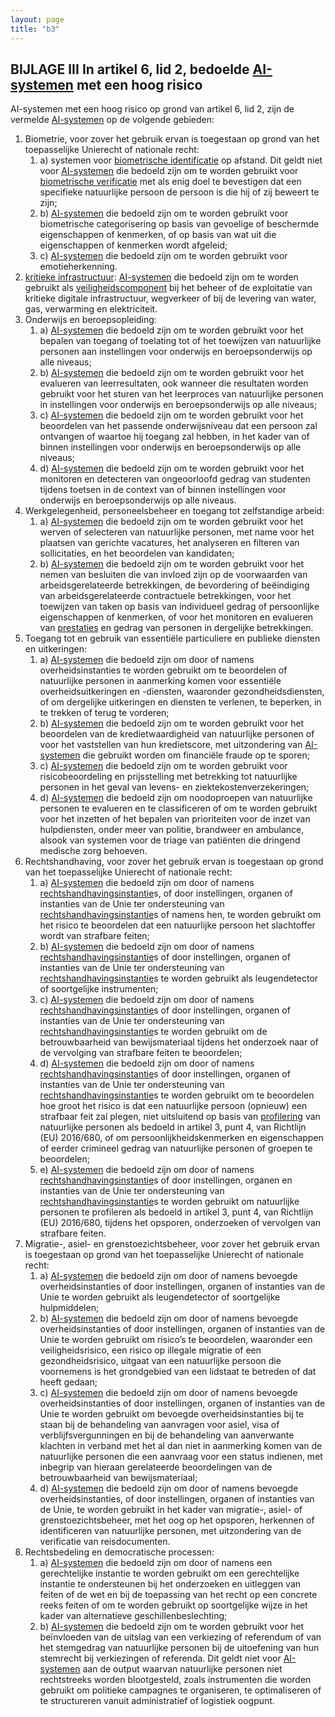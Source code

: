 ```yaml
---
layout: page
title: "b3"
---
```


## BIJLAGE III In artikel 6, lid 2, bedoelde [AI-systemen](a3.md#^ai-systeem) met een hoog risico 
AI-systemen met een hoog risico op grond van artikel 6, lid 2, zijn de vermelde [AI-systemen](a3.md#^ai-systeem) op de volgende gebieden: 
1. Biometrie, voor zover het gebruik ervan is toegestaan op grond van het toepasselijke Unierecht of nationale recht: 
	1. a) systemen voor [biometrische identificatie](a3.md#^bioid) op afstand. Dit geldt niet voor [AI-systemen](a3.md#^ai-systeem) die bedoeld zijn om te worden gebruikt voor [biometrische verificatie](a3.md#^biover) met als enig doel te bevestigen dat een specifieke natuurlijke persoon de persoon is die hij of zij beweert te zijn; 
	2. b) [AI-systemen](a3.md#^ai-systeem) die bedoeld zijn om te worden gebruikt voor biometrische categorisering op basis van gevoelige of beschermde eigenschappen of kenmerken, of op basis van wat uit die eigenschappen of kenmerken wordt afgeleid; 
	3. c) [AI-systemen](a3.md#^ai-systeem) die bedoeld zijn om te worden gebruikt voor emotieherkenning. 
2. [kritieke infrastructuur](a3.md#^kritin): [AI-systemen](a3.md#^ai-systeem) die bedoeld zijn om te worden gebruikt als [veiligheidscomponent](a3.md#^veiligheidscomponent) bij het beheer of de exploitatie van kritieke digitale infrastructuur, wegverkeer of bij de levering van water, gas, verwarming en elektriciteit. 
3. Onderwijs en beroepsopleiding: 
	1. a) [AI-systemen](a3.md#^ai-systeem) die bedoeld zijn om te worden gebruikt voor het bepalen van toegang of toelating tot of het toewijzen van natuurlijke personen aan instellingen voor onderwijs en beroepsonderwijs op alle niveaus; 
	2. b) [AI-systemen](a3.md#^ai-systeem) die bedoeld zijn om te worden gebruikt voor het evalueren van leerresultaten, ook wanneer die resultaten worden gebruikt voor het sturen van het leerproces van natuurlijke personen in instellingen voor onderwijs en beroepsonderwijs op alle niveaus; 
	3. c) [AI-systemen](a3.md#^ai-systeem) die bedoeld zijn om te worden gebruikt voor het beoordelen van het passende onderwijsniveau dat een persoon zal ontvangen of waartoe hij toegang zal hebben, in het kader van of binnen instellingen voor onderwijs en beroepsonderwijs op alle niveaus; 
	4. d) [AI-systemen](a3.md#^ai-systeem) die bedoeld zijn om te worden gebruikt voor het monitoren en detecteren van ongeoorloofd gedrag van studenten tijdens toetsen in de context van of binnen instellingen voor onderwijs en beroepsonderwijs op alle niveaus. 
4. Werkgelegenheid, personeelsbeheer en toegang tot zelfstandige arbeid: 
	1. a) [AI-systemen](a3.md#^ai-systeem) die bedoeld zijn om te worden gebruikt voor het werven of selecteren van natuurlijke personen, met name voor het plaatsen van gerichte vacatures, het analyseren en filteren van sollicitaties, en het beoordelen van kandidaten; 
	2. b) [AI-systemen](a3.md#^ai-systeem) die bedoeld zijn om te worden gebruikt voor het nemen van besluiten die van invloed zijn op de voorwaarden van arbeidsgerelateerde betrekkingen, de bevordering of beëindiging van arbeidsgerelateerde contractuele betrekkingen, voor het toewijzen van taken op basis van individueel gedrag of persoonlijke eigenschappen of kenmerken, of voor het monitoren en evalueren van [prestaties](a3.md#^prestaties) en gedrag van personen in dergelijke betrekkingen. 
5. Toegang tot en gebruik van essentiële particuliere en publieke diensten en uitkeringen: 
	1. a) [AI-systemen](a3.md#^ai-systeem) die bedoeld zijn om door of namens overheidsinstanties te worden gebruikt om te beoordelen of natuurlijke personen in aanmerking komen voor essentiële overheidsuitkeringen en -diensten, waaronder gezondheidsdiensten, of om dergelijke uitkeringen en diensten te verlenen, te beperken, in te trekken of terug te vorderen; 
	2. b) [AI-systemen](a3.md#^ai-systeem) die bedoeld zijn om te worden gebruikt voor het beoordelen van de kredietwaardigheid van natuurlijke personen of voor het vaststellen van hun kredietscore, met uitzondering van [AI-systemen](a3.md#^ai-systeem) die gebruikt worden om financiële fraude op te sporen; 
	3. c) [AI-systemen](a3.md#^ai-systeem) die bedoeld zijn om te worden gebruikt voor risicobeoordeling en prijsstelling met betrekking tot natuurlijke personen in het geval van levens- en ziektekostenverzekeringen; 
	4. d) [AI-systemen](a3.md#^ai-systeem) die bedoeld zijn om noodoproepen van natuurlijke personen te evalueren en te classificeren of om te worden gebruikt voor het inzetten of het bepalen van prioriteiten voor de inzet van hulpdiensten, onder meer van politie, brandweer en ambulance, alsook van systemen voor de triage van patiënten die dringend medische zorg behoeven. 
6. Rechtshandhaving, voor zover het gebruik ervan is toegestaan op grond van het toepasselijke Unierecht of nationale recht: 
	1. a) [AI-systemen](a3.md#^ai-systeem) die bedoeld zijn om door of namens [rechtshandhavingsinstantie](a3.md#^rhi)s, of door instellingen, organen of instanties van de Unie ter ondersteuning van [rechtshandhavingsinstantie](a3.md#^rhi)s of namens hen, te worden gebruikt om het risico te beoordelen dat een natuurlijke persoon het slachtoffer wordt van strafbare feiten; 
	2. b) [AI-systemen](a3.md#^ai-systeem) die bedoeld zijn om door of namens [rechtshandhavingsinstantie](a3.md#^rhi)s of door instellingen, organen of instanties van de Unie ter ondersteuning van [rechtshandhavingsinstantie](a3.md#^rhi)s te worden gebruikt als leugendetector of soortgelijke instrumenten; 
	3. c) [AI-systemen](a3.md#^ai-systeem) die bedoeld zijn om door of namens [rechtshandhavingsinstantie](a3.md#^rhi)s of door instellingen, organen of instanties van de Unie ter ondersteuning van [rechtshandhavingsinstantie](a3.md#^rhi)s te worden gebruikt om de betrouwbaarheid van bewijsmateriaal tijdens het onderzoek naar of de vervolging van strafbare feiten te beoordelen; 
	4. d) [AI-systemen](a3.md#^ai-systeem) die bedoeld zijn om door of namens [rechtshandhavingsinstantie](a3.md#^rhi)s of door instellingen, organen of instanties van de Unie ter ondersteuning van [rechtshandhavingsinstantie](a3.md#^rhi)s te worden gebruikt om te beoordelen hoe groot het risico is dat een natuurlijke persoon (opnieuw) een strafbaar feit zal plegen, niet uitsluitend op basis van [profilering](a3.md#^profil) van natuurlijke personen als bedoeld in artikel 3, punt 4, van Richtlijn (EU) 2016/680, of om persoonlijkheidskenmerken en eigenschappen of eerder crimineel gedrag van natuurlijke personen of groepen te beoordelen; 
	5. e) [AI-systemen](a3.md#^ai-systeem) die bedoeld zijn om door of namens [rechtshandhavingsinstantie](a3.md#^rhi)s of door instellingen, organen en instanties van de Unie ter ondersteuning van [rechtshandhavingsinstantie](a3.md#^rhi)s te worden gebruikt om natuurlijke personen te profileren als bedoeld in artikel 3, punt 4, van Richtlijn (EU) 2016/680, tijdens het opsporen, onderzoeken of vervolgen van strafbare feiten. 
7. Migratie-, asiel- en grenstoezichtsbeheer, voor zover het gebruik ervan is toegestaan op grond van het toepasselijke Unierecht of nationale recht: 
	1. a) [AI-systemen](a3.md#^ai-systeem) die bedoeld zijn om door of namens bevoegde overheidsinstanties of door instellingen, organen of instanties van de Unie te worden gebruikt als leugendetector of soortgelijke hulpmiddelen; 
	2. b) [AI-systemen](a3.md#^ai-systeem) die bedoeld zijn om door of namens bevoegde overheidsinstanties of door instellingen, organen of instanties van de Unie te worden gebruikt om risico’s te beoordelen, waaronder een veiligheidsrisico, een risico op illegale migratie of een gezondheidsrisico, uitgaat van een natuurlijke persoon die voornemens is het grondgebied van een lidstaat te betreden of dat heeft gedaan; 
	3. c) [AI-systemen](a3.md#^ai-systeem) die bedoeld zijn om door of namens bevoegde overheidsinstanties of door instellingen, organen of instanties van de Unie te worden gebruikt om bevoegde overheidsinstanties bij te staan bij de behandeling van aanvragen voor asiel, visa of verblijfsvergunningen en bij de behandeling van aanverwante klachten in verband met het al dan niet in aanmerking komen van de natuurlijke personen die een aanvraag voor een status indienen, met inbegrip van hieraan gerelateerde beoordelingen van de betrouwbaarheid van bewijsmateriaal; 
	4. d) [AI-systemen](a3.md#^ai-systeem) die bedoeld zijn om door of namens bevoegde overheidsinstanties, of door instellingen, organen of instanties van de Unie, te worden gebruikt in het kader van migratie-, asiel- of grenstoezichtsbeheer, met het oog op het opsporen, herkennen of identificeren van natuurlijke personen, met uitzondering van de verificatie van reisdocumenten. 
8. Rechtsbedeling en democratische processen: 
	1. a) [AI-systemen](a3.md#^ai-systeem) die bedoeld zijn om door of namens een gerechtelijke instantie te worden gebruikt om een gerechtelijke instantie te ondersteunen bij het onderzoeken en uitleggen van feiten of de wet en bij de toepassing van het recht op een concrete reeks feiten of om te worden gebruikt op soortgelijke wijze in het kader van alternatieve geschillenbeslechting; 
	2. b) [AI-systemen](a3.md#^ai-systeem) die bedoeld zijn om te worden gebruikt voor het beïnvloeden van de uitslag van een verkiezing of referendum of van het stemgedrag van natuurlijke personen bij de uitoefening van hun stemrecht bij verkiezingen of referenda. Dit geldt niet voor [AI-systemen](a3.md#^ai-systeem) aan de output waarvan natuurlijke personen niet rechtstreeks worden blootgesteld, zoals instrumenten die worden gebruikt om politieke campagnes te organiseren, te optimaliseren of te structureren vanuit administratief of logistiek oogpunt.
